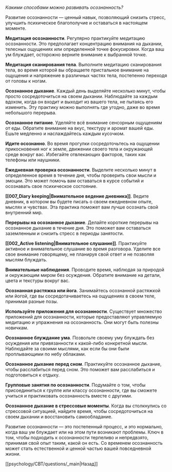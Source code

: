 *Какими способами можно развивать осознанность?*

Развитие осознанности — ценный навык, позволяющий снизить стресс, улучшить психическое благополучие и оставаться в настоящем моменте.

**Медитация осознанности**. Регулярно практикуйте медитацию осознанности. Это предполагает концентрацию внимания на дыхании, телесных ощущениях или определенной точке фокусировки. Когда ваш ум блуждает, осторожно верните внимание к выбранной точке.

**Медитация сканирования тела**. Выполните медитацию сканирования тела, во время которой вы обращаете пристальное внимание на ощущения и напряжение в различных частях тела, постепенно переходя от головы к ногам.

**Осознанное дыхание**. Каждый день выделяйте несколько минут, чтобы просто сосредоточиться на своем дыхании. Наблюдайте за каждым вдохом, когда он входит и выходит из вашего тела, не пытаясь его изменить. Эту практику можно выполнять где угодно, даже во время небольшого перерыва.

**Осознанное питание**. Уделяйте всё внимание сенсорным ощущениям от еды. Обратите внимание на вкус, текстуру и аромат вашей еды. Ешьте медленно и наслаждайтесь каждым кусочком.

**Идите осознанно**. Во время прогулки сосредоточьтесь на ощущении прикосновения ног к земле, движении своего тела и окружающей среде вокруг вас. Избегайте отвлекающих факторов, таких как телефоны или наушники.

**Ежедневная проверка осознанности**. Выделите несколько минут в определенное время в течение дня, чтобы проверить свои мысли и эмоции. Это может помочь вам оставаться в курсе событий и осознавать свое психическое состояние.

**[[007_Diary keeping|Внимательное ведение дневника]]**. Ведите дневник, в котором вы будете писать о своем ежедневном опыте, мыслях и чувствах. Эта практика поможет вам лучше осознать свой внутренний мир.

**Перерывы на осознанное дыхание**. Делайте короткие перерывы на осознанное дыхание в течение дня. Это поможет вам оставаться заземленным и снизить стресс в периоды занятости.

**[[002_Active listening|Внимательное слушание]]**. Практикуйте активное и внимательное слушание во время разговора. Уделите все свое внимание говорящему, не планируя свой ответ и не позволяя мыслям блуждать.

**Внимательные наблюдения**. Проводите время, наблюдая за природой и окружающим миром без осуждения. Обратите внимание на детали, цвета и текстуры вокруг вас.

**Осознанная растяжка или йога**. Занимайтесь осознанной растяжкой или йогой, где вы сосредотачиваетесь на ощущениях в своем теле, принимая разные позы.

**Используйте приложения для осознанности**. Существует множество приложений для осознанности, которые предоставляют управляемую медитацию и упражнения на осознанность. Они могут быть полезны новичкам.

**Осознанное блуждание ума**. Позвольте своему уму блуждать без осуждения или привязанности к какой-либо конкретной мысли. Наблюдайте за своими мыслями, как если бы они были проплывающими по небу облаками.

**Осознанное дыхание перед сном**. Практикуйте осознанное дыхание, чтобы расслабиться перед сном. Это поможет вам расслабиться и подготовиться к отдыху.

**Групповые занятия по осознанности**. Подумайте о том, чтобы присоединиться к группе или классу осознанности, где вы сможете учиться и практиковать осознанность вместе с другими.

**Осознанное дыхание в стрессовые моменты**. Когда вы столкнулись со стрессовой ситуацией, найдите время, чтобы сосредоточиться на своем дыхании и восстановить самообладание.

Развитие осознанности — это постепенный процесс, и это нормально, когда ваш ум блуждает или на этом пути возникают проблемы. Ключ в том, чтобы подходить к осознанности терпеливо и непредвзято, принимая свой опыт таким, какой он есть. Со временем осознанность может стать естественной и ценной частью вашей повседневной жизни.

[[psychology/CBT/questions/_main|Назад]]
